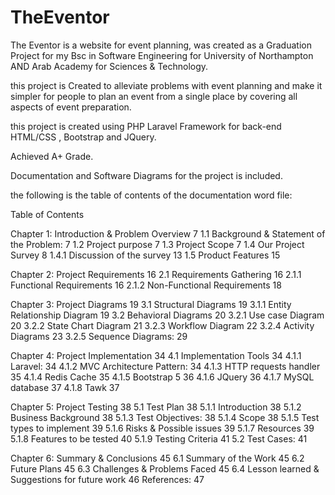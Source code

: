 # TheEventor
The Eventor is a website for event planning, was created as a Graduation Project for my Bsc in Software Engineering for University of Northampton AND Arab Academy 
for Sciences & Technology.

this project is Created to alleviate problems with event planning and make it simpler for people to plan an event from a single place by covering all
aspects of event preparation.

this project is created using PHP Laravel Framework for back-end
HTML/CSS , Bootstrap and JQuery.

Achieved A+ Grade.

Documentation and Software Diagrams for the project is included.

the following is the table of contents of the documentation word file: 

Table of Contents

Chapter 1:	Introduction & Problem Overview	7
1.1	Background & Statement of the Problem:	7
1.2	Project purpose	7
1.3	Project Scope	7
1.4	Our Project Survey	8
1.4.1	Discussion of the survey	13
1.5	Product Features	15

Chapter 2:	Project Requirements	16
2.1	Requirements Gathering	16
2.1.1	Functional Requirements	16
2.1.2	Non-Functional Requirements	18

Chapter 3:	Project Diagrams	19
3.1	Structural Diagrams	19
3.1.1	Entity Relationship Diagram	19
3.2	Behavioral Diagrams	20
3.2.1	Use case Diagram	20
3.2.2	State Chart Diagram	21
3.2.3	Workflow Diagram	22
3.2.4	Activity Diagrams	23
3.2.5	Sequence Diagrams:	29

Chapter 4:	Project Implementation	34
4.1	Implementation Tools	34
4.1.1	Laravel:	34
4.1.2	MVC Architecture Pattern:	34
4.1.3	HTTP requests handler	35
4.1.4	Redis Cache	35
4.1.5	Bootstrap 5	36
4.1.6	JQuery	36
4.1.7	MySQL database	37
4.1.8	Tawk	37

Chapter 5:	Project Testing	38
5.1	Test Plan	38
5.1.1	Introduction	38
5.1.2	Business Background	38
5.1.3	Test Objectives:	38
5.1.4	Scope	38
5.1.5	Test types to implement	39
5.1.6	Risks & Possible issues	39
5.1.7	Resources	39
5.1.8	Features to be tested	40
5.1.9	Testing Criteria	41
5.2	Test Cases:	41

Chapter 6:	Summary & Conclusions	45
6.1	Summary of the Work	45
6.2	Future Plans	45
6.3	Challenges & Problems Faced	45
6.4	Lesson learned & Suggestions for future work	46
References:	47

